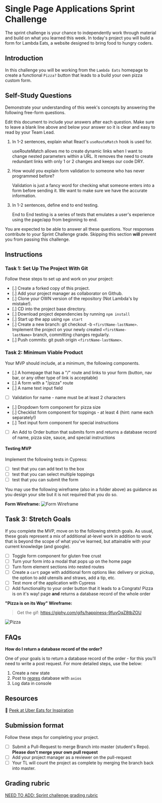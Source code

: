 # Single Page Applications Sprint Challenge

The sprint challenge is your chance to independently work through material and build on what you learned this week. In today's project you will build a form for Lambda Eats, a website designed to bring food to hungry coders.

## Introduction

In this challenge you will be working from the `Lambda Eats` homepage to create a functional `Pizza?` button that leads to a build your own pizza custom form.

## **Self-Study Questions**

Demonstrate your understanding of this week's concepts by answering the following free-form questions.

Edit this document to include your answers after each question. Make sure to leave a blank line above and below your answer so it is clear and easy to read by your Team Lead.

1. In 1-2 sentences, explain what React's `useRouteMatch` hook is used for.

    useRouteMatch allows me to create dynamic links when I want to change nested parameters within a URL. It removes the need to create redundant links with only 1 or 2 changes and keeps our code DRY.

2. How would you explain form validation to someone who has never programmed before?

    Validation is just a fancy word for checking what someone enters into a form before sending it. We want to make sure we have the accurate information.

3. In 1-2 sentences, define end to end testing.

    End to End testing is a series of tests that emulates a user's experience using the page/app from beginning to end.

You are expected to be able to answer all these questions. Your responses contribute to your Sprint Challenge grade. Skipping this section **will** prevent you from passing this challenge.

## Instructions

### Task 1: Set Up The Project With Git

Follow these steps to set up and work on your project:

- [.] Create a forked copy of this project.
- [.] Add your project manager as collaborator on Github.
- [.] Clone your OWN version of the repository (Not Lambda's by mistake!).
- [.] CD into the project base directory.
- [.] Download project dependencies by running `npm install`
- [.] Start up the app using `npm start`
- [.] Create a new branch: git checkout -b `<firstName-lastName>`. Implement the project on your newly created `<firstName-lastName>` branch, committing changes regularly.
- [.] Push commits: git push origin `<firstName-lastName>`.

### Task 2: Minimum Viable Product

Your MVP should include, at a minimum, the following components.

- [.] A homepage that has a "/" route and links to your form (button, nav bar, or any other type of link is acceptable)
- [.] A form with a "/pizza" route
- [.] A name text input field
- [ ] Validation for name - name must be at least 2 characters
- [.] Dropdown form component for pizza size
- [.] Checklist form component for toppings - at least 4 (hint: name each separately!)
- [.] Text input form component for special instructions
- [ ] An Add to Order button that submits form and returns a database record of name, pizza size, sauce, and special instructions

#### Testing MVP

Implement the following tests in Cypress:

- [ ] test that you can add text to the box
- [ ] test that you can select multiple toppings
- [ ] test that you can submit the form

You may use the following wireframe (also in a folder above) as guidance as you design your site but it is not required that you do so.

**Form Wireframe:**
![Form Wireframe](https://i.imgur.com/ii7wc0u.png)

## Task 3: Stretch Goals

If you complete the MVP, move on to the following stretch goals. As usual, these goals represent a mix of additional at-level work in addition to work that is beyond the scope of what you've learned, but attainable with your current knowledge (and google).

- [ ] Toggle form component for gluten free crust
- [ ] Turn your form into a modal that pops up on the home page
- [ ] Turn form element sections into nested routes
- [ ] Create a `cart` page with additional form options like: delivery or pickup, the option to add utensils and straws, add a tip, etc.
- [ ] Test more of the application with Cypress
- [ ] Add functionality to your order button that it leads to a Congrats! Pizza is on it's way! page **and** returns a database record of the whole order

**"Pizza is on its Way" Wireframe:**

> Get the gif: https://giphy.com/gifs/happiness-9fuvOqZ8tbZOU

![Pizza](https://i.imgur.com/AkId0mo.gif)

## FAQs

**How do I return a database record of the order?**

One of your goals is to return a database record of the order - for this you'll need to write a post request. For more detailed steps, use the below:

1. Create a new state
2. Post to [reqres](https://reqres.in/) database with `axios`
3. Log data in console

## Resources

👀 [Peek at Uber Eats for Inspiration](https://ubereats.com/)

## Submission format

Follow these steps for completing your project.

- [ ] Submit a Pull-Request to merge <firstName-lastName> Branch into master (student's Repo). **Please don't merge your own pull request**
- [ ] Add your project manager as a reviewer on the pull-request
- [ ] Your TL will count the project as complete by merging the branch back into master.

## Grading rubric

[NEED TO ADD: Sprint challenge grading rubric](https://www.notion.so/e7b32e56ebad4f57b3521efb886f4508)
